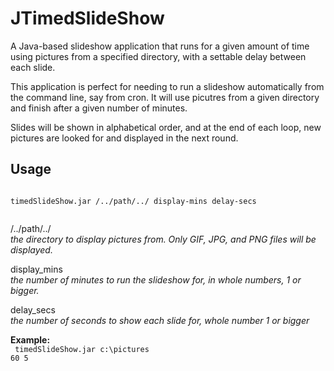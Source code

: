 # JTimedSlideShow
A Java-based slideshow application that runs for a given amount of time using pictures from a specified directory, with a settable delay between each slide.

This application is perfect for needing to run a slideshow automatically from the command line, say from cron. It will use picutres from a given directory and finish after a given number of minutes. 

Slides will be shown in alphabetical order, and at the end of each loop, new pictures are looked for and displayed in the next round.


Usage
-----

<code>
timedSlideShow.jar /../path/../ display-mins delay-secs </br>
</code> 


/../path/../ </br>
*the directory to display pictures from. Only GIF, JPG, and PNG files will be displayed.*  
               

display_mins </br>
*the number of minutes to run the slideshow for, in whole numbers, 1 or bigger.*
                       

delay_secs </br>
*the number of seconds to show each slide for, whole number 1 or bigger*

**Example:** </br>
<code>
timedSlideShow.jar c:\\pictures 60 5
</code>

 
